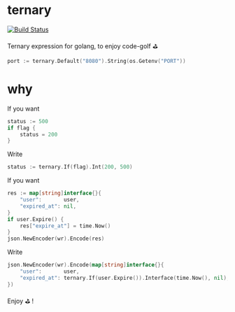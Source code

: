 # ternary

[![Build Status](https://travis-ci.org/otiai10/ternary.svg?branch=master)](https://travis-ci.org/otiai10/ternary)

Ternary expression for golang, to enjoy code-golf :golf:

```go
port := ternary.Default("8080").String(os.Getenv("PORT"))
```

# why

If you want

```go
status := 500
if flag {
    status = 200
}
```

Write

```go
status := ternary.If(flag).Int(200, 500)
```

If you want

```go
res := map[string]interface{}{
    "user":       user,
    "expired_at": nil,
}
if user.Expire() {
    res["expire_at"] = time.Now()
}
json.NewEncoder(wr).Encode(res)
```

Write

```go
json.NewEncoder(wr).Encode(map[string]interface{}{
    "user":       user,
    "expired_at": ternary.If(user.Expire()).Interface(time.Now(), nil),
})
```

Enjoy :golf: !
